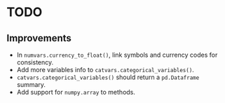 # TODO

<!-- ## New functionalities -->

## Improvements

- In `numvars.currency_to_float()`, link symbols and currency codes for consistency.
- Add more variables info to `catvars.categorical_variables()`.
- `catvars.categorical_variables()` should return a `pd.Dataframe` summary.
- Add support for `numpy.array` to methods.

<!-- ## Optimization

- Improve performances with vectorized operations. -->
